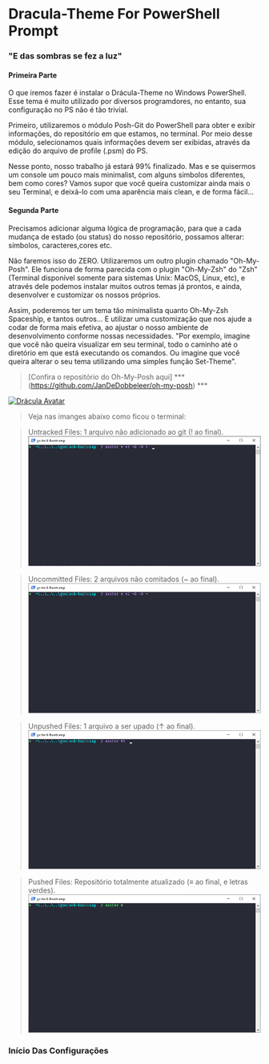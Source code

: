 # Dracula-Theme For PowerShell Prompt

### "E das sombras se fez a luz"


#### Primeira Parte


O que iremos fazer é instalar o Drácula-Theme no Windows PowerShell. Esse tema é muito utilizado por diversos programdores, no entanto, sua configuração no PS não é tão trivial.

Primeiro, utilizaremos o módulo Posh-Git do PowerShell para obter e exibir informações, do repositório em que estamos, no terminal. Por meio desse módulo, selecionamos quais informações devem ser exibidas, através da edição do arquivo de profile (.psm) do PS.

Nesse ponto, nosso trabalho já estará 99% finalizado. Mas e se quisermos um console um pouco mais minimalist, com alguns simbolos diferentes, bem como cores?
Vamos supor que você queira customizar ainda mais o seu Terminal, e deixá-lo com uma aparência mais clean, e de forma fácil...


#### Segunda Parte


Precisamos adicionar alguma lógica de programação, para que a cada mudança de estado (ou status) do nosso repositório, possamos alterar: símbolos, caracteres,cores etc. 

Não faremos isso do ZERO. Utilizaremos um outro plugin chamado "Oh-My-Posh". Ele funciona de forma parecida com o plugin "Oh-My-Zsh" do "Zsh" (Terminal disponível somente para sistemas Unix: MacOS, Linux, etc), e através dele podemos instalar muitos outros temas já prontos, e ainda, desenvolver e customizar os nossos próprios.

Assim, poderemos ter um tema tão minimalista quanto Oh-My-Zsh Spaceship, e tantos outros... E utilizar uma customização que nos ajude a codar de forma mais efetiva, ao ajustar o nosso ambiente de desenvolvimento conforme nossas necessidades.
"Por exemplo, imagine que você não queira visualizar em seu terminal, todo o caminho até o diretório em que está executando os comandos. Ou imagine que você queira alterar o seu tema utilizando uma simples função Set-Theme".

>[Confira o repositório do Oh-My-Posh aqui] *** (https://github.com/JanDeDobbeleer/oh-my-posh) ***


[![Drácula  Avatar](https://avatars2.githubusercontent.com/u/19436447?s=200&v=4 "Confira o repositório do Dracula-Theme")](https://github.com/dracula/dracula-theme)



> Veja nas imanges abaixo como ficou o terminal:

> Untracked Files: 1 arquivo não adicionado ao git (! ao final).
![untracked_files](https://github.com/asammarco/gostack-bootcamp/blob/master/configuracao-ambiente/power-shell/dracula-theme/sample-images/untracked_files.png)

> Uncommitted Files: 2 arquivos não comitados (~ ao final).
![uncommitted_files](https://github.com/asammarco/gostack-bootcamp/blob/master/configuracao-ambiente/power-shell/dracula-theme/sample-images/uncommitted_files.png)

> Unpushed Files: 1 arquivo a ser upado (↑ ao final).
![unpushed_files](https://github.com/asammarco/gostack-bootcamp/blob/master/configuracao-ambiente/power-shell/dracula-theme/sample-images/unpushed_files.png)

> Pushed Files: Repositório totalmente atualizado (≡ ao final, e letras verdes).
![pushed_files](https://github.com/asammarco/gostack-bootcamp/blob/master/configuracao-ambiente/power-shell/dracula-theme/sample-images/pushed_files.png)


### Início Das Configurações